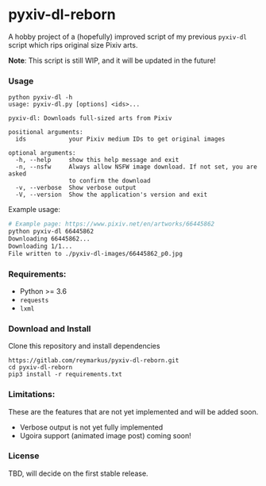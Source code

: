 # pyxiv-dl-reborn

A  hobby project of a (hopefully) improved script of my previous `pyxiv-dl` script which rips original size Pixiv arts.

**Note**: This script is still WIP, and it will be updated in the future!

### Usage
```
python pyxiv-dl -h
usage: pyxiv-dl.py [options] <ids>...

pyxiv-dl: Downloads full-sized arts from Pixiv

positional arguments:
  ids            your Pixiv medium IDs to get original images

optional arguments:
  -h, --help     show this help message and exit
  -n, --nsfw     Always allow NSFW image download. If not set, you are asked
                 to confirm the download
  -v, --verbose  Show verbose output
  -V, --version  Show the application's version and exit
```

Example usage:
```bash
# Example page: https://www.pixiv.net/en/artworks/66445862
python pyxiv-dl 66445862
Downloading 66445862...
Downloading 1/1...
File written to ./pyxiv-dl-images/66445862_p0.jpg
```

### Requirements:
* Python >= 3.6
* `requests`
* `lxml`

### Download and Install

Clone this repository and install dependencies
```
https://gitlab.com/reymarkus/pyxiv-dl-reborn.git
cd pyxiv-dl-reborn
pip3 install -r requirements.txt
```

### Limitations:
These are the features that are not yet implemented and will be added soon.

* Verbose output is not yet fully implemented
* Ugoira support (animated image post) coming soon!

### License
TBD, will decide on the first stable release.
